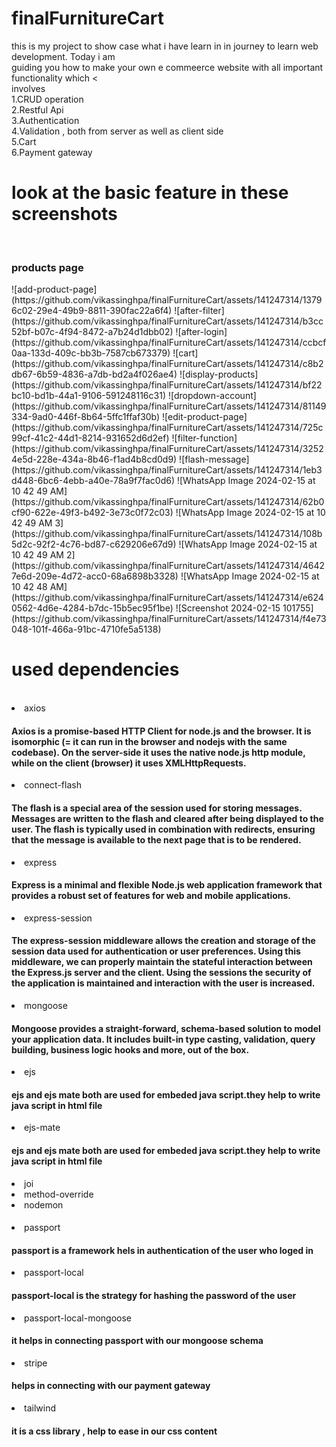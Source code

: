 # finalFurnitureCart
this is my project to show case what i have learn in in journey to learn web development. Today i am <br/> guiding you  how to make your own e commeerce website with all important functionality which <<br/>involves
<br/>1.CRUD operation
<br/>2.Restful Api
<br/>3.Authentication
<br/>4.Validation , both from server as well as client side
<br/>5.Cart
<br/>6.Payment gateway
<h1>look at the basic feature in these screenshots</h1>
<br/><h3>products page</h3>
![add-product-page](https://github.com/vikassinghpa/finalFurnitureCart/assets/141247314/13796c02-29e4-49b9-8811-390fac22a6f4)
![after-filter](https://github.com/vikassinghpa/finalFurnitureCart/assets/141247314/b3cc52bf-b07c-4f94-8472-a7b24d1dbb02)
![after-login](https://github.com/vikassinghpa/finalFurnitureCart/assets/141247314/ccbcf0aa-133d-409c-bb3b-7587cb673379)
![cart](https://github.com/vikassinghpa/finalFurnitureCart/assets/141247314/c8b2db67-6b59-4836-a7db-bd2a4f026ae4)
![display-products](https://github.com/vikassinghpa/finalFurnitureCart/assets/141247314/bf22bc10-bd1b-44a1-9106-591248116c31)
![dropdown-account](https://github.com/vikassinghpa/finalFurnitureCart/assets/141247314/81149334-9ad0-446f-8b64-5ffc1ffaf30b)
![edit-product-page](https://github.com/vikassinghpa/finalFurnitureCart/assets/141247314/725c99cf-41c2-44d1-8214-931652d6d2ef)
![filter-function](https://github.com/vikassinghpa/finalFurnitureCart/assets/141247314/32524e5d-228e-434a-8b46-f1ad4b8cd0d9)
![flash-message](https://github.com/vikassinghpa/finalFurnitureCart/assets/141247314/1eb3d448-6bc6-4ebb-a40e-78a9f7fac0d6)
![WhatsApp Image 2024-02-15 at 10 42 49 AM](https://github.com/vikassinghpa/finalFurnitureCart/assets/141247314/62b0cf90-622e-49f3-b492-3e73c0f72c03)
![WhatsApp Image 2024-02-15 at 10 42 49 AM 3](https://github.com/vikassinghpa/finalFurnitureCart/assets/141247314/108b5d2c-92f2-4c76-bd87-c629206e67d9)
![WhatsApp Image 2024-02-15 at 10 42 49 AM 2](https://github.com/vikassinghpa/finalFurnitureCart/assets/141247314/46427e6d-209e-4d72-acc0-68a6898b3328)
![WhatsApp Image 2024-02-15 at 10 42 48 AM](https://github.com/vikassinghpa/finalFurnitureCart/assets/141247314/e6240562-4d6e-4284-b7dc-15b5ec95f1be)
![Screenshot 2024-02-15 101755](https://github.com/vikassinghpa/finalFurnitureCart/assets/141247314/f4e73048-101f-466a-91bc-4710fe5a5138)
<br/><h1>used dependencies</h1>
<br/>
<li>axios </li>
<h4>Axios is a promise-based HTTP Client for node.js and the browser. It is isomorphic (= it can run in the browser and nodejs with the same codebase). On the server-side it uses the native node.js http module, while on the client (browser) it uses XMLHttpRequests.</h4>

<li>connect-flash</li>
<h4>The flash is a special area of the session used for storing messages. Messages are written to the flash and cleared after being displayed to the user. The flash is typically used in combination with redirects, ensuring that the message is available to the next page that is to be rendered.</h4>

<li>express</li>
<h4>Express is a minimal and flexible Node.js web application framework that provides a robust set of features for web and mobile applications.</h4>

  <li>express-session</li>
  <h4>The express-session middleware allows the creation and storage of the session data used for authentication or user preferences. Using this middleware, we can properly maintain the stateful interaction between the Express.js server and the client. Using the sessions the security of the application is maintained and interaction with the user is increased.</h4>
  
  <li>mongoose</li>
  <h4>Mongoose provides a straight-forward, schema-based solution to model your application data. It includes built-in type casting, validation, query building, business logic hooks and more, out of the box.</h4>
  
  <li>ejs</li>
  <h4>ejs and ejs mate both are used for embeded java script.they help to write java script in html file</h4>
  <li>ejs-mate</li>
  <h4>ejs and ejs mate both are used for embeded java script.they help to write java script in html file</h4>
  <li>joi</li>
  <li>method-override</li>
  <li>nodemon</li>
  <h4></h4>
  <li>passport</li>
   <h4>passport is a framework hels in authentication of the user who loged in</h4>
  <li>passport-local</li>
   <h4>passport-local is the strategy for hashing the password of the user</h4>
  <li>passport-local-mongoose</li>
   <h4>it helps in connecting passport with our mongoose  schema</h4>
  <li>stripe</li>
   <h4>helps in connecting with our payment gateway
   </h4>
  
   <li>tailwind</li>
    <h4>it is a css library , help to ease in our css content</h4>
 












